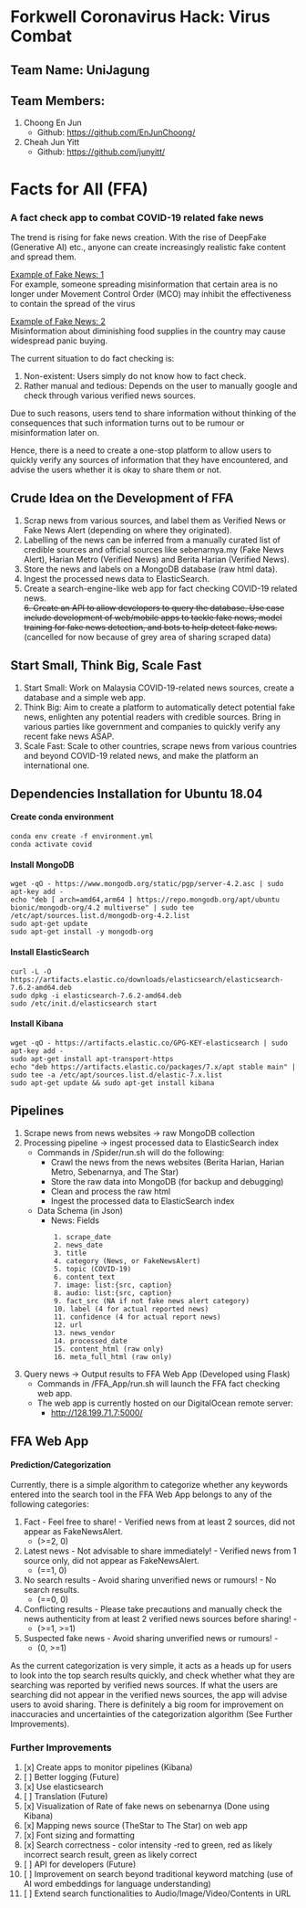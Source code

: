 # Forkwell Coronavirus Hack: Virus Combat

## Team Name: UniJagung

## Team Members:
1. Choong En Jun  
    - Github: <https://github.com/EnJunChoong/>
2. Cheah Jun Yitt
    - Github: <https://github.com/junyitt/>

# Facts for All (FFA)
### A fact check app to combat COVID-19 related fake news
The trend is rising for fake news creation. With the rise of DeepFake (Generative AI) etc., anyone can create increasingly realistic fake content and spread them.  

[Example of Fake News: 1](https://sebenarnya.my/tiada-kenyataan-bahawa-kelab-golf-dibenarkan-dibuka-semasa-pkp/)  
For example, someone spreading misinformation that certain area is no longer under Movement Control Order (MCO) may inhibit the effectiveness to contain the spread of the virus 

[Example of Fake News: 2](https://sebenarnya.my/stok-beras-negara-hanya-mampu-bertahan-selama-2-5-bulan-adalah-tidak-benar/)  
Misinformation about diminishing food supplies in the country may cause widespread panic buying.

The current situation to do fact checking is:
1. Non-existent: Users simply do not know how to fact check.
2. Rather manual and tedious: Depends on the user to manually google and check through various verified news sources. 

Due to such reasons, users tend to share information without thinking of the consequences that such information turns out to be rumour or misinformation later on.

Hence, there is a need to create a one-stop platform to allow users to quickly verify any sources of information that they have encountered, and advise the users whether it is okay to share them or not. 
 
## Crude Idea on the Development of FFA
1. Scrap news from various sources, and label them as Verified News or Fake News Alert (depending on where they originated).
2. Labelling of the news can be inferred from a manually curated list of credible sources and official sources like sebenarnya.my (Fake News Alert), Harian Metro (Verified News) and Berita Harian (Verified News).
3. Store the news and labels on a MongoDB database (raw html data).
4. Ingest the processed news data to ElasticSearch.
5. Create a search-engine-like web app for fact checking COVID-19 related news.  
~~6. Create an API to allow developers to query the database. Use case include development of web/mobile apps to tackle fake news, model training for fake news detection, and bots to help detect fake news.~~ (cancelled for now because of grey area of sharing scraped data)

## Start Small, Think Big, Scale Fast
1. Start Small: Work on Malaysia COVID-19-related news sources, create a database and a simple web app.
2. Think Big: Aim to create a platform to automatically detect potential fake news, enlighten any potential readers with credible sources. Bring in various parties like government and companies to quickly verify any recent fake news ASAP.
3. Scale Fast: Scale to other countries, scrape news from various countries and beyond COVID-19 related news, and make the platform an international one.

## Dependencies Installation for Ubuntu 18.04
#### Create conda environment
```
conda env create -f environment.yml
conda activate covid
```

#### Install MongoDB
```
wget -qO - https://www.mongodb.org/static/pgp/server-4.2.asc | sudo apt-key add -
echo "deb [ arch=amd64,arm64 ] https://repo.mongodb.org/apt/ubuntu bionic/mongodb-org/4.2 multiverse" | sudo tee /etc/apt/sources.list.d/mongodb-org-4.2.list
sudo apt-get update
sudo apt-get install -y mongodb-org
```

#### Install ElasticSearch
```
curl -L -O https://artifacts.elastic.co/downloads/elasticsearch/elasticsearch-7.6.2-amd64.deb
sudo dpkg -i elasticsearch-7.6.2-amd64.deb
sudo /etc/init.d/elasticsearch start
```

#### Install Kibana
```
wget -qO - https://artifacts.elastic.co/GPG-KEY-elasticsearch | sudo apt-key add -
sudo apt-get install apt-transport-https
echo "deb https://artifacts.elastic.co/packages/7.x/apt stable main" | sudo tee -a /etc/apt/sources.list.d/elastic-7.x.list
sudo apt-get update && sudo apt-get install kibana
```

## Pipelines
1. Scrape news from news websites -> raw MongoDB collection
2. Processing pipeline -> ingest processed data to ElasticSearch index
    - Commands in /Spider/run.sh will do the following:
        - Crawl the news from the news websites (Berita Harian, Harian Metro, Sebenarnya, and The Star)
        - Store the raw data into MongoDB (for backup and debugging)
        - Clean and process the raw html 
        - Ingest the processed data to ElasticSearch index
    - Data Schema (in Json)
        - News: Fields
        ```
            1. scrape_date
            2. news_date
            3. title
            4. category (News, or FakeNewsAlert)
            5. topic (COVID-19)
            6. content_text
            7. image: list:{src, caption}
            8. audio: list:{src, caption}
            9. fact_src (NA if not fake news alert category)
            10. label (4 for actual reported news)
            11. confidence (4 for actual report news)
            12. url
            13. news_vendor
            14. processed_date
            15. content_html (raw only)
            16. meta_full_html (raw only)
        ```
3. Query news  -> Output results to FFA Web App (Developed using Flask)
    - Commands in /FFA_App/run.sh will launch the FFA fact checking web app.
    - The web app is currently hosted on our DigitalOcean remote server:
        - <http://128.199.71.7:5000/>


## FFA Web App
#### Prediction/Categorization
Currently, there is a simple algorithm to categorize whether any keywords entered into the search tool in the FFA Web App belongs to any of the following categories:
1. Fact - Feel free to share! - Verified news from at least 2 sources, did not appear as FakeNewsAlert. 
    - (>=2, 0)
2. Latest news - Not advisable to share immediately! - Verified news from 1 source only, did not appear as FakeNewsAlert.
    - (==1, 0)
3. No search results - Avoid sharing unverified news or rumours! - No search results.
    - (==0, 0)
4. Conflicting results - Please take precautions and manually check the news authenticity from at least 2 verified news sources before sharing! - 
    - (>=1, >=1)
5. Suspected fake news - Avoid sharing unverified news or rumours! - 
    - (0, >=1)
    
As the current categorization is very simple, it acts as a heads up for users to look into the top search results quickly, and check whether what they are searching was reported by verified news sources. If what the users are searching did not appear in the verified news sources, the app will advise users to avoid sharing. There is definitely a big room for improvement on inaccuracies and uncertainties of the categorization algorithm (See Further Improvements).

### Further Improvements
1. [x] Create apps to monitor pipelines (Kibana)
2. [ ] Better logging (Future)
3. [x] Use elasticsearch 
4. [ ] Translation (Future) 
5. [x] Visualization of Rate of fake news on sebenarnya (Done using Kibana)
6. [x] Mapping news source (TheStar to The Star) on web app
7. [x] Font sizing and formatting
8. [x] Search correctness - color intensity -red to green, red as likely incorrect search result, green as likely correct
9. [ ] API for developers (Future)
10. [ ] Improvement on search beyond traditional keyword matching (use of AI word embeddings for language understanding)
11. [ ] Extend search functionalities to Audio/Image/Video/Contents in URL
